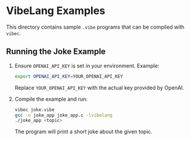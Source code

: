 # VibeLang Examples

This directory contains sample `.vibe` programs that can be compiled with `vibec`.

## Running the Joke Example

1. Ensure `OPENAI_API_KEY` is set in your environment. Example:
   ```bash
   export OPENAI_API_KEY=YOUR_OPENAI_API_KEY
   ```
   Replace `YOUR_OPENAI_API_KEY` with the actual key provided by OpenAI.

2. Compile the example and run:
   ```bash
   vibec joke.vibe
   gcc -o joke_app joke_app.c -lvibelang
   ./joke_app <topic>
   ```
   The program will print a short joke about the given topic.
